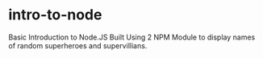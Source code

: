 # intro-to-node
 Basic Introduction to Node.JS
Built Using 2 NPM Module to display names of random superheroes and supervillians.